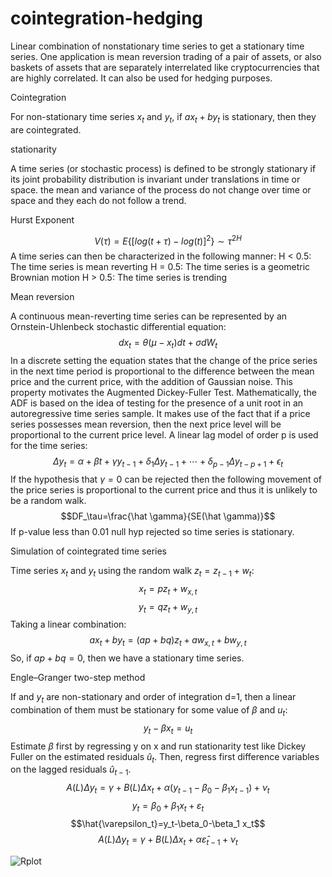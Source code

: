 # cointegration-hedging

Linear combination of nonstationary time series to get a stationary time series.
One application is mean reversion trading of a pair of assets, or also baskets of assets that are separately interrelated like cryptocurrencies that are highly correlated.
It can also be used for hedging purposes.

Cointegration

For non-stationary time series $x_t$ and $y_t$, if $a x_t + b y_t$ is stationary, then they are cointegrated.

stationarity

A time series (or stochastic process) is defined to be strongly stationary if its joint probability distribution is invariant under translations in time or space. the mean and variance of the process do not change over time or space and they each do not follow a trend.

Hurst Exponent

$$V(\tau)=E\{[log(t+\tau)-log(t)]^2\}\sim \tau^{2H}$$
A time series can then be characterized in the following manner:
H < 0.5: The time series is mean reverting
H = 0.5: The time series is a geometric Brownian motion
H > 0.5: The time series is trending

Mean reversion

A continuous mean-reverting time series can be represented by an Ornstein-Uhlenbeck stochastic differential equation:
$$dx_t=\theta(\mu-x_t)dt+\sigma dW_t$$
In a discrete setting the equation states that the change of the price series in the next time period is proportional to the difference between the mean price and the current price, with the addition of Gaussian noise. This property motivates the Augmented Dickey-Fuller Test.
Mathematically, the ADF is based on the idea of testing for the presence of a unit root in an autoregressive time series sample. It makes use of the fact that if a price series possesses mean reversion, then the next price level will be proportional to the current price level. A linear lag model of order p is used for the time series:
$$\Delta y_t=\alpha + \beta t + \gamma y_{t-1}+\delta_1 \Delta y_{t-1} + \cdots +\delta_{p-1} \Delta y_{t-p+1} + \epsilon_t$$
If the hypothesis that $\gamma=0$ can be rejected then the following movement of the price series is proportional to the current price and thus it is unlikely to be a random walk. 
$$DF_\tau=\frac{\hat \gamma}{SE(\hat \gamma)}$$
If p-value less than 0.01 null hyp rejected so time series is stationary.

Simulation of cointegrated time series

Time series $x_t$ and $y_t$ using the random walk $z_t=z_{t-1}+w_t$:
$$x_t=p z_t + w_{x,t}$$
$$y_t = q z_t + w_{y,t}$$
Taking a linear combination:
$$a x_t + b y_t = (a p + b q) z_t + a w_{x,t} + b w_{y,t}$$
So, if $a p + b q = 0$, then we have a stationary time series.

Engle–Granger two-step method

If  and $y_t$ are non-stationary and order of integration d=1, then a linear combination of them must be stationary for some value of $\beta$ and $u_t$:
$$y_t-\beta x_t=u_t$$
Estimate $\beta$ first by regressing y on x and run stationarity test like Dickey Fuller on the estimated residuals $\hat u_t$. Then, regress first difference variables on the lagged residuals $\hat u_{t-1}$.
$$A(L) \Delta y_t=\gamma+B(L) \Delta x_t+\alpha\left(y_{t-1}-\beta_0-\beta_1 x_{t-1}\right)+\nu_t$$
$$y_t=\beta_0+\beta_1 x_t+\varepsilon_t$$
$$\hat{\varepsilon_t}=y_t-\beta_0-\beta_1 x_t$$
$$A(L) \Delta y_t=\gamma+B(L) \Delta x_t+\alpha \hat{\varepsilon}_{t-1}+\nu_t$$

![Rplot](https://github.com/ali-azary/cointegration-hedging/assets/69943289/c8c2741a-ebdb-44a2-94cb-3ea6f4d069fe)

